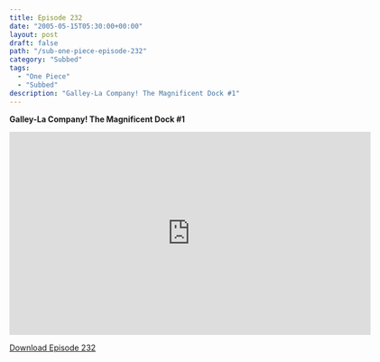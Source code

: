 ```yaml
---
title: Episode 232
date: "2005-05-15T05:30:00+00:00"
layout: post
draft: false
path: "/sub-one-piece-episode-232"
category: "Subbed"
tags:
  - "One Piece"
  - "Subbed"
description: "Galley-La Company! The Magnificent Dock #1"
---
```


**Galley-La Company! The Magnificent Dock #1**

<iframe width="640" height="360" src="https://www.rapidvideo.com/e/FXQH0JHUBW" frameborder="0" marginwidth=0 marginheight=0 scrolling=no allowfullscreen></iframe>

<a href="http://ouo.io/qs/eCodkFEQ?s=https://rapidvid.to/d/https://www.rapidvideo.com/e/FXQH0JHUBW">Download Episode 232</a>
